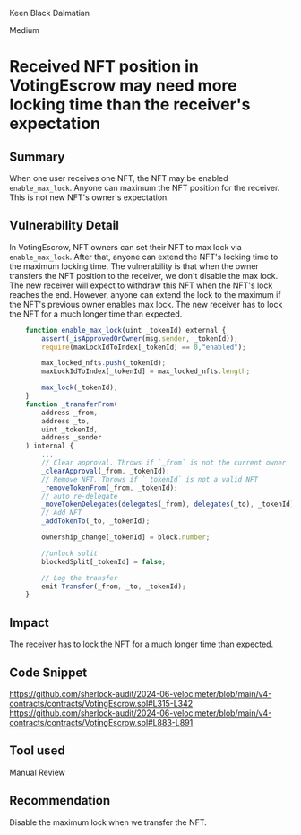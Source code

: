 Keen Black Dalmatian

Medium

# Received NFT position in VotingEscrow may need more locking time than the receiver's expectation

## Summary
When one user receives one NFT, the NFT may be enabled `enable_max_lock`. Anyone can maximum the NFT position for the receiver. This is not new NFT's owner's expectation.

## Vulnerability Detail
In VotingEscrow, NFT owners can set their NFT to max lock via `enable_max_lock`. After that, anyone can extend the NFT's locking time to the maximum locking time. 
The vulnerability is that when the owner transfers the NFT position to the receiver, we don't disable the max lock.  The new receiver will expect to withdraw this NFT when the NFT's lock reaches the end. However, anyone can extend the lock to the maximum if the NFT's previous owner enables max lock. The new receiver has to lock the NFT for a much longer time than expected.

```javascript
    function enable_max_lock(uint _tokenId) external {
        assert(_isApprovedOrOwner(msg.sender, _tokenId));
        require(maxLockIdToIndex[_tokenId] == 0,"enabled");

        max_locked_nfts.push(_tokenId);
        maxLockIdToIndex[_tokenId] = max_locked_nfts.length;

        max_lock(_tokenId);
    }
    function _transferFrom(
        address _from,
        address _to,
        uint _tokenId,
        address _sender
    ) internal {
        ...
        // Clear approval. Throws if `_from` is not the current owner
        _clearApproval(_from, _tokenId);
        // Remove NFT. Throws if `_tokenId` is not a valid NFT
        _removeTokenFrom(_from, _tokenId);
        // auto re-delegate
        _moveTokenDelegates(delegates(_from), delegates(_to), _tokenId);
        // Add NFT
        _addTokenTo(_to, _tokenId);

        ownership_change[_tokenId] = block.number;

        //unlock split
        blockedSplit[_tokenId] = false;

        // Log the transfer
        emit Transfer(_from, _to, _tokenId);
    }
```

## Impact
The receiver has to lock the NFT for a much longer time than expected.

## Code Snippet
https://github.com/sherlock-audit/2024-06-velocimeter/blob/main/v4-contracts/contracts/VotingEscrow.sol#L315-L342
https://github.com/sherlock-audit/2024-06-velocimeter/blob/main/v4-contracts/contracts/VotingEscrow.sol#L883-L891
## Tool used

Manual Review

## Recommendation
Disable the maximum lock when we transfer the NFT. 